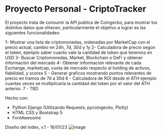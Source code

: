 # Proyecto Personal - CriptoTracker

El proyecto trata de consumir la API publica de Coingecko, para mostrar los distintos datos que ofrecen, particularmente el objetivo a lograr es las siguientes
funcionalidades:

1- Mostrar una lista de criptomonedas, ordenadas por MarketCap con el precio actual, cambio en 24h, 7d, 30d y 1y
2- Calculadora de precio según el token, ejemplo saber cuanto vale la cantidad de token que tenemos en USD
3- Buscar Criptomonedas, Market, Blockchain o DeFi y obtener información del mercado
4- Obtener información relevante de cada Exchange, marketcap, cuota de mercado respecto al holding de activos, fiabilidad, y scores
5 - Generar graficos mostrando puntos relevantes de precio en tramos de 7d a 30d
6 - Calculadora de ROI desde el ATH ejemplo cuantas veces se multiplicaría la cantidad del token por el valor del ATH anterior.
7 - TBD

Hecho con:
- Python Django (Utilizando Requests, pycoingecko, Plotly)
- HTML CSS y Bootstrap 5
- FontAwesome


Diseño del index, v.1 - 16/01/23
![image](https://user-images.githubusercontent.com/66278716/212708516-08bd6e40-114d-4b6f-9c99-484f4a1e50de.png)
